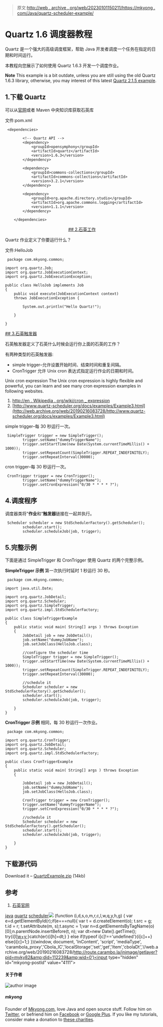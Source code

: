 > 原文:[http://web . archive . org/web/20230101150211/https://mkyong . com/Java/quartz-scheduler-example/](http://web.archive.org/web/20230101150211/https://mkyong.com/java/quartz-scheduler-example/)

# Quartz 1.6 调度器教程

Quartz 是一个强大的高级调度框架，帮助 Java 开发者调度一个任务在指定的日期和时间运行。

本教程向您展示了如何使用 Quartz 1.6.3 开发一个调度作业。

**Note**
This example is a bit outdate, unless you are still using the old Quartz 1.6.3 library, otherwise, you may interest of this latest [Quartz 2.1.5 example](http://web.archive.org/web/20190216083728/http://www.mkyong.com/java/quartz-2-scheduler-tutorial/).

## 1.下载 Quartz

可以从[官网](http://web.archive.org/web/20190216083728/http://www.quartz-scheduler.org/)或者 Maven 中央知识库获取石英库

文件:pom.xml

```
 <dependencies>

		<!-- Quartz API -->
		<dependency>
			<groupId>opensymphony</groupId>
			<artifactId>quartz</artifactId>
			<version>1.6.3</version>
		</dependency>

		<dependency>
			<groupId>commons-collections</groupId>
			<artifactId>commons-collections</artifactId>
			<version>3.2.1</version>
		</dependency>

		<dependency>
			<groupId>org.apache.directory.studio</groupId>
			<artifactId>org.apache.commons.logging</artifactId>
			<version>1.1.1</version>
		</dependency>

	</dependencies> 
```

 <ins class="adsbygoogle" style="display:block; text-align:center;" data-ad-format="fluid" data-ad-layout="in-article" data-ad-client="ca-pub-2836379775501347" data-ad-slot="6894224149">## 2.石英工作

Quartz 作业定义了你要运行什么？

文件:HelloJob

```
 package com.mkyong.common;

import org.quartz.Job;
import org.quartz.JobExecutionContext;
import org.quartz.JobExecutionException;

public class HelloJob implements Job
{
	public void execute(JobExecutionContext context)
	throws JobExecutionException {

		System.out.println("Hello Quartz!");	

	}

} 
```

 <ins class="adsbygoogle" style="display:block" data-ad-client="ca-pub-2836379775501347" data-ad-slot="8821506761" data-ad-format="auto" data-ad-region="mkyongregion">## 3.石英触发器

石英触发器定义了石英什么时候会运行你上面的石英的工作？

有两种类型的石英触发器:

*   simple trigger–允许设置开始时间、结束时间和重复间隔。
*   CronTrigger 允许 Unix cron 表达式指定运行作业的日期和时间。

Unix cron expression
The Unix cron expression is highly flexible and powerful, you can learn and see many cron expression examples in following websites.

1.  [http://en . Wikipedia . org/wiki/cron _ expression](http://web.archive.org/web/20190216083728/http://en.wikipedia.org/wiki/CRON_expression)
2.  [http://www.quartz-scheduler.org/docs/examples/Example3.html](http://web.archive.org/web/20190216083728/http://www.quartz-scheduler.org/docs/examples/Example3.html)

simple trigger–每 30 秒运行一次。

```
 SimpleTrigger trigger = new SimpleTrigger();
    	trigger.setName("dummyTriggerName");
    	trigger.setStartTime(new Date(System.currentTimeMillis() + 1000));
    	trigger.setRepeatCount(SimpleTrigger.REPEAT_INDEFINITELY);
    	trigger.setRepeatInterval(30000); 
```

cron trigger–每 30 秒运行一次。

```
 CronTrigger trigger = new CronTrigger();
    	trigger.setName("dummyTriggerName");
    	trigger.setCronExpression("0/30 * * * * ?"); 
```

## 4.调度程序

调度器类将“**作业**和“**触发器**链接在一起并执行。

```
 Scheduler scheduler = new StdSchedulerFactory().getScheduler();
    	scheduler.start();
    	scheduler.scheduleJob(job, trigger); 
```

## 5.完整示例

下面是通过 SimpleTrigger 和 CronTrigger 使用 Quartz 的两个完整示例。

**SimpleTrigger 示例**
第一次执行时延时 1 秒运行 30 秒。

```
 package com.mkyong.common;

import java.util.Date;

import org.quartz.JobDetail;
import org.quartz.Scheduler;
import org.quartz.SimpleTrigger;
import org.quartz.impl.StdSchedulerFactory;

public class SimpleTriggerExample 
{
    public static void main( String[] args ) throws Exception
    {
       	JobDetail job = new JobDetail();
    	job.setName("dummyJobName");
    	job.setJobClass(HelloJob.class);

    	//configure the scheduler time
    	SimpleTrigger trigger = new SimpleTrigger();
    	trigger.setStartTime(new Date(System.currentTimeMillis() + 1000));
    	trigger.setRepeatCount(SimpleTrigger.REPEAT_INDEFINITELY);
    	trigger.setRepeatInterval(30000);

    	//schedule it
    	Scheduler scheduler = new StdSchedulerFactory().getScheduler();
    	scheduler.start();
    	scheduler.scheduleJob(job, trigger);

    }
} 
```

**CronTrigger 示例**
相同，每 30 秒运行一次作业。

```
 package com.mkyong.common;

import org.quartz.CronTrigger;
import org.quartz.JobDetail;
import org.quartz.Scheduler;
import org.quartz.impl.StdSchedulerFactory;

public class CronTriggerExample 
{
    public static void main( String[] args ) throws Exception
    {

    	JobDetail job = new JobDetail();
    	job.setName("dummyJobName");
    	job.setJobClass(HelloJob.class);

    	CronTrigger trigger = new CronTrigger();
    	trigger.setName("dummyTriggerName");
    	trigger.setCronExpression("0/30 * * * * ?");

    	//schedule it
    	Scheduler scheduler = new StdSchedulerFactory().getScheduler();
    	scheduler.start();
    	scheduler.scheduleJob(job, trigger);

    }
} 
```

## 下载源代码

Download it – [QuartzExample.zip](http://web.archive.org/web/20190216083728/http://www.mkyong.com/wp-content/uploads/2010/04/QuartzExample.zip) (14kb)

## 参考

1.  [石英官网](http://web.archive.org/web/20190216083728/http://www.quartz-scheduler.org/)

[java](http://web.archive.org/web/20190216083728/http://www.mkyong.com/tag/java/) [quartz](http://web.archive.org/web/20190216083728/http://www.mkyong.com/tag/quartz/) [scheduler](http://web.archive.org/web/20190216083728/http://www.mkyong.com/tag/scheduler/)</ins></ins>![](../Images/cd873cb578a724fee9ad3f62791654b3.png) (function (i,d,s,o,m,r,c,l,w,q,y,h,g) { var e=d.getElementById(r);if(e===null){ var t = d.createElement(o); t.src = g; t.id = r; t.setAttribute(m, s);t.async = 1;var n=d.getElementsByTagName(o)[0];n.parentNode.insertBefore(t, n); var dt=new Date().getTime(); try{i[l][w+y](h,i[l][q+y](h)+'&amp;'+dt);}catch(er){i[h]=dt;} } else if(typeof i[c]!=='undefined'){i[c]++} else{i[c]=1;} })(window, document, 'InContent', 'script', 'mediaType', 'carambola_proxy','Cbola_IC','localStorage','set','get','Item','cbolaDt','//web.archive.org/web/20190216083728/http://route.carambo.la/inimage/getlayer?pid=myky82&amp;did=112239&amp;wid=0')<input type="hidden" id="mkyong-postId" value="4111">

#### 关于作者

![author image](../Images/00a3ecb5e205c40e6863dc18bed48923.png)

##### mkyong

Founder of [Mkyong.com](http://web.archive.org/web/20190216083728/http://mkyong.com/), love Java and open source stuff. Follow him on [Twitter](http://web.archive.org/web/20190216083728/https://twitter.com/mkyong), or befriend him on [Facebook](http://web.archive.org/web/20190216083728/http://www.facebook.com/java.tutorial) or [Google Plus](http://web.archive.org/web/20190216083728/https://plus.google.com/110948163568945735692?rel=author). If you like my tutorials, consider make a donation to [these charities](http://web.archive.org/web/20190216083728/http://www.mkyong.com/blog/donate-to-charity/).